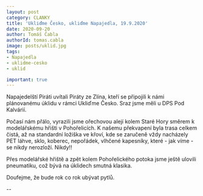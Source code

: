 ```yaml
---
layout: post
category: CLANKY
title: 'Ukliďme Česko, ukliďme Napajedla, 19.9.2020'
date: 2020-09-20
author: Tomáš Čabla
authorId: tomas.cabla
image: posts/uklid.jpg
tags: 
- Napajedla 
- uklidme-cesko 
- uklid

important: true
---
```


Napajedelští Piráti uvítali Piráty ze Zlína, kteří se připojili k námi plánovanému úklidu v rámci Ukliďme Česko. Sraz jsme měli u DPS Pod Kalvárií.

Počasí nám přálo, vyrazili jsme ořechovou alejí kolem Staré Hory směrem k modelářskému hřišti v Pohořelicích. K našemu překvapení byla trasa celkem čistá, až na standardní ložiška ve křoví, kde se zaručeně vždy nacházely PET láhve, sklo, koberec, nepořádek, vlhčené kapesníky, které - jak víme - se nikdy nerozloží. Nikdy!!


Přes modelářské hřiště a zpět kolem Pohořelického potoka jsme ještě ulovili pneumatiku, což bývá na úklidech smutná klasika. 



Doufejme, že bude rok co rok ubývat pytlů. 




--

